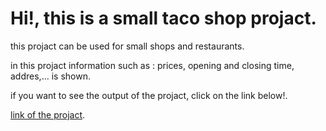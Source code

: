 <h1>Hi!, this is a small taco shop projact.</h1>

this projact can be used for small shops and restaurants.

in this projact information such as : prices, opening and closing time, addres,... is shown.

if you want to see the output of the projact, click on the link below!.

[link of the projact](https://taco-projact.netlify.app).
